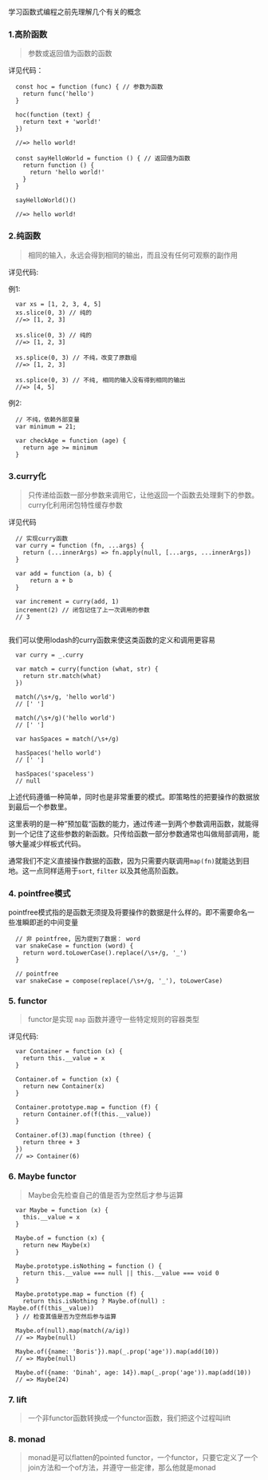 学习函数式编程之前先理解几个有关的概念

### 1.高阶函数
> 参数或返回值为函数的函数

详见代码：
```
  const hoc = function (func) { // 参数为函数
    return func('hello')
  }
  
  hoc(function (text) {
    return text + 'world!'
  })
  
  //=> hello world!
  
  const sayHelloWorld = function () { // 返回值为函数
    return function () {
      return 'hello world!'
    }
  }
  
  sayHelloWorld()() 
  
  //=> hello world!
```

### 2.纯函数
> 相同的输入，永远会得到相同的输出，而且没有任何可观察的副作用

详见代码:

例1:
```
  var xs = [1, 2, 3, 4, 5]
  xs.slice(0, 3) // 纯的
  //=> [1, 2, 3]
  
  xs.slice(0, 3) // 纯的
  //=> [1, 2, 3]
  
  xs.splice(0, 3) // 不纯，改变了原数组
  //=> [1, 2, 3]
  
  xs.splice(0, 3) // 不纯, 相同的输入没有得到相同的输出
  //=> [4, 5] 
```
例2:
```
  // 不纯，依赖外部变量
  var minimum = 21;
  
  var checkAge = function (age) {
    return age >= minimum
  }
```

### 3.curry化
> 只传递给函数一部分参数来调用它，让他返回一个函数去处理剩下的参数。curry化利用闭包特性缓存参数

详见代码
```
  // 实现curry函数
  var curry = function (fn, ...args) {
    return (...innerArgs) => fn.apply(null, [...args, ...innerArgs])
  }

  var add = function (a, b) {
	  return a + b 
  }
  
  var increment = curry(add, 1)
  increment(2) // 闭包记住了上一次调用的参数
  // 3
  
```
我们可以使用lodash的curry函数来使这类函数的定义和调用更容易

```
  var curry = _.curry
  
  var match = curry(function (what, str) {
    return str.match(what)
  })
  
  match(/\s+/g, 'hello world')
  // [' ']
  
  match(/\s+/g)('hello world')
  // [' ']
  
  var hasSpaces = match(/\s+/g)
  
  hasSpaces('hello world')
  // [' ']
  
  hasSpaces('spaceless')
  // null

```
上述代码遵循一种简单，同时也是非常重要的模式。即策略性的把要操作的数据放到最后一个参数里。

这里表明的是一种”预加载“函数的能力，通过传递一到两个参数调用函数，就能得到一个记住了这些参数的新函数。只传给函数一部分参数通常也叫做局部调用，能够大量减少样板式代码。

通常我们不定义直接操作数据的函数，因为只需要内联调用`map(fn)`就能达到目地。这一点同样适用于`sort`, `filter` 以及其他高阶函数。

### 4. pointfree模式

pointfree模式指的是函数无须提及将要操作的数据是什么样的。即不需要命名一些准瞬即逝的中间变量

```
  // 非 pointfree, 因为提到了数据： word
  var snakeCase = function (word) {
    return word.toLowerCase().replace(/\s+/g, '_')
  }
  
  // pointfree
  var snakeCase = compose(replace(/\s+/g, '_'), toLowerCase)
```
### 5. functor

> functor是实现 `map` 函数并遵守一些特定规则的容器类型

详见代码:
```
  var Container = function (x) { 
    return this.__value = x
  }
  
  Container.of = function (x) {
    return new Container(x)
  }
  
  Container.prototype.map = function (f) {
    return Container.of(f(this.__value))
  }
  
  Container.of(3).map(function (three) {
    return three + 3
  })
  // => Container(6)

```

### 6. Maybe functor
> Maybe会先检查自己的值是否为空然后才参与运算

```
  var Maybe = function (x) {
    this.__value = x
  }
  
  Maybe.of = function (x) {
    return new Maybe(x)
  }
  
  Maybe.prototype.isNothing = function () {
    return this.__value === null || this.__value === void 0
  }
  
  Maybe.prototype.map = function (f) {
    return this.isNothing ? Maybe.of(null) :   Maybe.of(f(this__value))
  } // 检查其值是否为空然后参与运算
  
  Maybe.of(null).map(match(/a/ig))
  // => Maybe(null)
  
  Maybe.of({name: 'Boris'}).map(_.prop('age')).map(add(10))
  // => Maybe(null)
  
  Maybe.of({name: 'Dinah', age: 14}).map(_.prop('age')).map(add(10))
  // => Maybe(24)
```

### 7. lift
> 一个非functor函数转换成一个functor函数，我们把这个过程叫lift

### 8. monad
> monad是可以flatten的pointed functor，一个functor，只要它定义了一个join方法和一个of方法，并遵守一些定律，那么他就是monad





